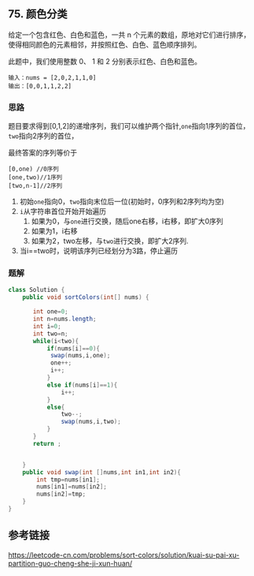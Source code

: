 ## 75. 颜色分类
给定一个包含红色、白色和蓝色，一共 n 个元素的数组，原地对它们进行排序，使得相同颜色的元素相邻，并按照红色、白色、蓝色顺序排列。

此题中，我们使用整数 0、 1 和 2 分别表示红色、白色和蓝色。

```
输入：nums = [2,0,2,1,1,0]
输出：[0,0,1,1,2,2]
```
### 思路
题目要求得到[0,1,2]的递增序列，我们可以维护两个指针,`one`指向1序列的首位，`two`指向2序列的首位，

最终答案的序列等价于 
```
[0,one) //0序列
[one,two)//1序列
[two,n-1]//2序列
```

1. 初始`one`指向0，`two`指向末位后一位(初始时，0序列和2序列均为空)
2. `i`从字符串首位开始开始遍历
    1. 如果为0，与`one`进行交换，随后one右移，i右移，即扩大0序列
    2. 如果为1，i右移
    3. 如果为2，two左移，与`two`进行交换，即扩大2序列.
3. 当i==two时，说明该序列已经划分为3路，停止遍历
### 题解
```java
class Solution {
    public void sortColors(int[] nums) {

       int one=0;
       int n=nums.length;
       int i=0;
       int two=n;
       while(i<two){
           if(nums[i]==0){
            swap(nums,i,one);   
            one++;
            i++;
           }
           else if(nums[i]==1){
               i++;
           }
           else{
               two--;
               swap(nums,i,two);
           }
       }
       return ;


    }
    public void swap(int []nums,int in1,int in2){
        int tmp=nums[in1];
        nums[in1]=nums[in2];
        nums[in2]=tmp;
    }
}
```
## 参考链接
https://leetcode-cn.com/problems/sort-colors/solution/kuai-su-pai-xu-partition-guo-cheng-she-ji-xun-huan/